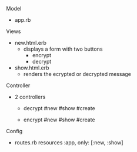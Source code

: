 Model
  - app.rb

Views
  - new.html.erb
    - displays a form with two buttons 
      - encrypt
      - decrypt
  - show.html.erb
    - renders the ecrypted or decrypted message



Controller
  - 2 controllers 
    - decrypt
      #new
      #show
      #create

    - encrypt
      #new
      #show
      #create

 

Config
  - routes.rb
    resources :app, only: [:new, :show]


